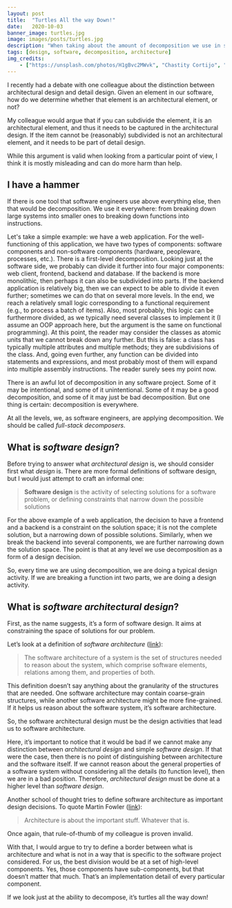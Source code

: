 ```yaml
---
layout: post
title:  "Turtles All the way Down!"
date:   2020-10-03
banner_image: turtles.jpg
image: images/posts/turtles.jpg
description: "When taking about the amount of decomposition we use in software, it's turtles all the way down"
tags: [design, software, decomposition, architecture]
img_credits:
    - ["https://unsplash.com/photos/H1gBvc2MWvk", "Chastity Cortijo", "11 Turtles on a lake 11 Turtles on a log", ""]
---
```



I recently had a debate with one colleague about the distinction between architectural design and detail design. Given an element in our software, how do we determine whether that element is an architectural element, or not?

<!--more-->

My colleague would argue that if you can subdivide the element, it is an architectural element, and thus it needs to be captured in the architectural design. If the item cannot be (reasonably) subdivided is not an architectural element, and it needs to be part of detail design.

While this argument is valid when looking from a particular point of view, I think it is mostly misleading and can do more harm than help.

## I have a hammer
If there is one tool that software engineers use above everything else, then that would be decomposition. We use it everywhere: from breaking down large systems into smaller ones to breaking down functions into instructions.

Let's take a simple example: we have a web application. For the well-functioning of this application, we have two types of components: software components and non-software components (hardware, peopleware, processes, etc.). There is a first-level decomposition. Looking just at the software side, we probably can divide it further into four major components: web client, frontend, backend and database. If the backend is more monolithic, then perhaps it can also be subdivided into parts. If the backend application is relatively big, then we can expect to be able to divide it even further; sometimes we can do that on several more levels. In the end, we reach a relatively small logic corresponding to a functional requirement (e.g., to process a batch of items). Also, most probably, this logic can be furthermore divided, as we typically need several classes to implement it (I assume an OOP approach here, but the argument is the same on functional programming). At this point, the reader may consider the classes as atomic units that we cannot break down any further. But this is false: a class has typically multiple attributes and multiple methods; they are subdivisions of the class. And, going even further, any function can be divided into statements and expressions, and most probably most of them will expand into multiple assembly instructions. The reader surely sees my point now.

There is an awful lot of decomposition in any software project. Some of it may be intentional, and some of it unintentional. Some of it may be a good decomposition, and some of it may just be bad decomposition. But one thing is certain: decomposition is everywhere.

At all the levels, we, as software engineers, are applying decomposition. We should be called *full-stack decomposers*.

## What is *software design*?
Before trying to answer what *architectural design* is, we should consider first what *design* is. There are more formal definitions of software design, but I would just attempt to craft an informal one:

> **Software design** is the activity of selecting solutions for a software problem, or defining constraints that narrow down the possible solutions

For the above example of a web application, the decision to have a frontend and a backend is a constraint on the solution space; it is not the complete solution, but a narrowing down of possible solutions. Similarly, when we break the backend into several components, we are further narrowing down the solution space. The point is that at any level we use decomposition as a form of a design decision.

So, every time we are using decomposition, we are doing a typical design activity. If we are breaking a function int two parts, we are doing a design activity.

## What is *software architectural design*?
First, as the name suggests, it’s a form of software design. It aims at constraining the space of solutions for our problem.

Let’s look at a definition of *software architecture* ([link](https://www.amazon.com/Software-Architecture-Practice-3rd-Engineering/dp/0321815734/)):

> The software architecture of a system is the set of structures needed to reason about the system, which comprise software elements, relations among them, and properties of both.

This definition doesn’t say anything about the granularity of the structures that are needed. One software architecture may contain coarse-grain structures, while another software architecture might be more fine-grained. If it helps us reason about the software system, it’s software architecture.

So, the software architectural design must be the design activities that lead us to software architecture.

Here, it’s important to notice that it would be bad if we cannot make any distinction between *architectural design* and simple *software design*. If that were the case, then there is no point of distinguishing between architecture and the software itself. If we cannot reason about the general properties of a software system without considering all the details (to function level), then we are in a bad position. Therefore, *architectural design* must be done at a higher level than *software design*.

Another school of thought tries to define software architecture as important design decisions. To quote Martin Fowler ([link](https://martinfowler.com/ieeeSoftware/whoNeedsArchitect.pdf)):
> Architecture is about the important stuff. Whatever that is.

Once again, that rule-of-thumb of my colleague is proven invalid.

With that, I would argue to try to define a border between what is architecture and what is not in a way that is specific to the software project considered. For us, the best division would be at a set of high-level components. Yes, those components have sub-components, but that doesn’t matter that much. That’s an implementation detail of every particular component.

If we look just at the ability to decompose, it’s turtles all the way down!
